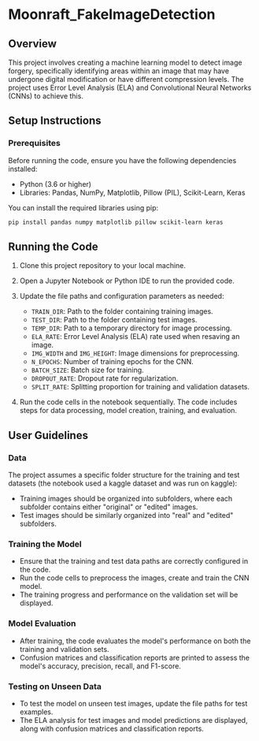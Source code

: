 # Moonraft_FakeImageDetection

## Overview

This project involves creating a machine learning model to detect image forgery, specifically identifying areas within an image that may have undergone digital modification or have different compression levels. The project uses Error Level Analysis (ELA) and Convolutional Neural Networks (CNNs) to achieve this.

## Setup Instructions

### Prerequisites

Before running the code, ensure you have the following dependencies installed:

- Python (3.6 or higher)
- Libraries: Pandas, NumPy, Matplotlib, Pillow (PIL), Scikit-Learn, Keras

You can install the required libraries using pip:

```bash
pip install pandas numpy matplotlib pillow scikit-learn keras
```

## Running the Code

1. Clone this project repository to your local machine.

2. Open a Jupyter Notebook or Python IDE to run the provided code.

3. Update the file paths and configuration parameters as needed:

   - `TRAIN_DIR`: Path to the folder containing training images.
   - `TEST_DIR`: Path to the folder containing test images.
   - `TEMP_DIR`: Path to a temporary directory for image processing.
   - `ELA_RATE`: Error Level Analysis (ELA) rate used when resaving an image.
   - `IMG_WIDTH` and `IMG_HEIGHT`: Image dimensions for preprocessing.
   - `N_EPOCHS`: Number of training epochs for the CNN.
   - `BATCH_SIZE`: Batch size for training.
   - `DROPOUT_RATE`: Dropout rate for regularization.
   - `SPLIT_RATE`: Splitting proportion for training and validation datasets.

4. Run the code cells in the notebook sequentially. The code includes steps for data processing, model creation, training, and evaluation.

## User Guidelines

### Data

The project assumes a specific folder structure for the training and test datasets (the notebook used a kaggle dataset and was run on kaggle):

- Training images should be organized into subfolders, where each subfolder contains either "original" or "edited" images.
- Test images should be similarly organized into "real" and "edited" subfolders.

### Training the Model

- Ensure that the training and test data paths are correctly configured in the code.
- Run the code cells to preprocess the images, create and train the CNN model.
- The training progress and performance on the validation set will be displayed.

### Model Evaluation

- After training, the code evaluates the model's performance on both the training and validation sets.
- Confusion matrices and classification reports are printed to assess the model's accuracy, precision, recall, and F1-score.

### Testing on Unseen Data

- To test the model on unseen test images, update the file paths for test examples.
- The ELA analysis for test images and model predictions are displayed, along with confusion matrices and classification reports.

